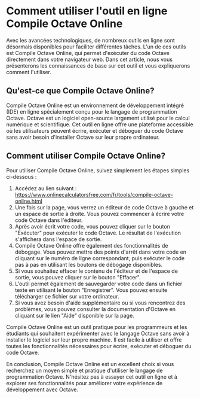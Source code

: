 Comment utiliser l'outil en ligne Compile Octave Online
=======================================================

Avec les avancées technologiques, de nombreux outils en ligne sont désormais disponibles pour faciliter différentes tâches. L'un de ces outils est Compile Octave Online, qui permet d'exécuter du code Octave directement dans votre navigateur web. Dans cet article, nous vous présenterons les connaissances de base sur cet outil et vous expliquerons comment l'utiliser.

Qu'est-ce que Compile Octave Online?
------------------------------------

Compile Octave Online est un environnement de développement intégré (IDE) en ligne spécialement conçu pour le langage de programmation Octave. Octave est un logiciel open-source largement utilisé pour le calcul numérique et scientifique. Cet outil en ligne offre une plateforme accessible où les utilisateurs peuvent écrire, exécuter et déboguer du code Octave sans avoir besoin d'installer Octave sur leur propre ordinateur.

Comment utiliser Compile Octave Online?
---------------------------------------

Pour utiliser Compile Octave Online, suivez simplement les étapes simples ci-dessous :

1. Accédez au lien suivant : <https://www.onlinecalculatorsfree.com/fr/tools/compile-octave-online.html>
2. Une fois sur la page, vous verrez un éditeur de code Octave à gauche et un espace de sortie à droite. Vous pouvez commencer à écrire votre code Octave dans l'éditeur.
3. Après avoir écrit votre code, vous pouvez cliquer sur le bouton "Exécuter" pour exécuter le code Octave. Le résultat de l'exécution s'affichera dans l'espace de sortie.
4. Compile Octave Online offre également des fonctionnalités de débogage. Vous pouvez mettre des points d'arrêt dans votre code en cliquant sur le numéro de ligne correspondant, puis exécuter le code pas à pas en utilisant les boutons de débogage disponibles.
5. Si vous souhaitez effacer le contenu de l'éditeur et de l'espace de sortie, vous pouvez cliquer sur le bouton "Effacer".
6. L'outil permet également de sauvegarder votre code dans un fichier texte en utilisant le bouton "Enregistrer". Vous pouvez ensuite télécharger ce fichier sur votre ordinateur.
7. Si vous avez besoin d'aide supplémentaire ou si vous rencontrez des problèmes, vous pouvez consulter la documentation d'Octave en cliquant sur le lien "Aide" disponible sur la page.

Compile Octave Online est un outil pratique pour les programmeurs et les étudiants qui souhaitent expérimenter avec le langage Octave sans avoir à installer le logiciel sur leur propre machine. Il est facile à utiliser et offre toutes les fonctionnalités nécessaires pour écrire, exécuter et déboguer du code Octave.

En conclusion, Compile Octave Online est un excellent choix si vous recherchez un moyen simple et pratique d'utiliser le langage de programmation Octave. N'hésitez pas à essayer cet outil en ligne et à explorer ses fonctionnalités pour améliorer votre expérience de développement avec Octave.